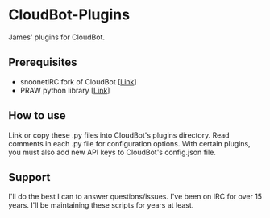 # CloudBot-Plugins
James' plugins for CloudBot.

## Prerequisites
* snoonetIRC fork of CloudBot [[Link](https://github.com/snoonetIRC/CloudBot)]
* PRAW python library [[Link](https://praw.readthedocs.io)]

## How to use
Link or copy these .py files into CloudBot's plugins directory. Read comments in each .py file for configuration options. With certain plugins, you must also add new API keys to CloudBot's config.json file.

## Support
I'll do the best I can to answer questions/issues. I've been on IRC for over 15 years. I'll be maintaining these scripts for years at least.
